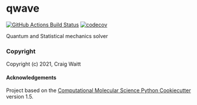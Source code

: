 qwave
==============================
[//]: # (Badges)
[![GitHub Actions Build Status](https://github.com/REPLACE_WITH_OWNER_ACCOUNT/qwave/workflows/CI/badge.svg)](https://github.com/REPLACE_WITH_OWNER_ACCOUNT/qwave/actions?query=workflow%3ACI)
[![codecov](https://codecov.io/gh/REPLACE_WITH_OWNER_ACCOUNT/qwave/branch/master/graph/badge.svg)](https://codecov.io/gh/REPLACE_WITH_OWNER_ACCOUNT/qwave/branch/master)


Quantum and Statistical mechanics solver


### Copyright

Copyright (c) 2021, Craig Waitt


#### Acknowledgements
 
Project based on the 
[Computational Molecular Science Python Cookiecutter](https://github.com/molssi/cookiecutter-cms) version 1.5.

